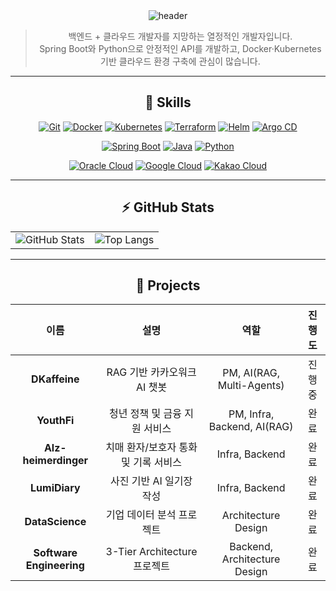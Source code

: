 <div align="center">
  <img 
    src="https://capsule-render.vercel.app/api?type=venom&color=1ABC9C&height=300&section=header&text=Hi%2C%20I%27m%20YoungDu&fontSize=80&textColor=FFFFFF&stroke=16A085&strokeWidth=2" 
    alt="header" 
  />



> 백엔드 + 클라우드 개발자를 지망하는 열정적인 개발자입니다.  
> Spring Boot와 Python으로 안정적인 API를 개발하고, Docker·Kubernetes 기반 클라우드 환경 구축에 관심이 많습니다.

---

## 🧰 Skills

<div align="center">

[![Git](https://img.shields.io/badge/Git-F05032?logo=git&logoColor=white)](https://git-scm.com/) [![Docker](https://img.shields.io/badge/Docker-2496ED?logo=docker&logoColor=white)](https://www.docker.com/) [![Kubernetes](https://img.shields.io/badge/Kubernetes-326CE5?logo=kubernetes&logoColor=white)](https://kubernetes.io/) [![Terraform](https://img.shields.io/badge/Terraform-844FBA?logo=terraform&logoColor=white)](https://www.terraform.io/) [![Helm](https://img.shields.io/badge/Helm-0F1689?logo=helm&logoColor=white)](https://helm.sh/) [![Argo CD](https://img.shields.io/badge/Argo%20CD-F04D36?logo=argo&logoColor=white)](https://argo-cd.readthedocs.io/)

[![Spring Boot](https://img.shields.io/badge/Spring_Boot-6DB33F?logo=spring-boot&logoColor=white)](https://spring.io/projects/spring-boot) [![Java](https://img.shields.io/badge/Java-007396?logo=java&logoColor=white)](https://www.oracle.com/java/) [![Python](https://img.shields.io/badge/Python-3776AB?logo=python&logoColor=white)](https://www.python.org/) 

[![Oracle Cloud](https://img.shields.io/badge/Oracle%20Cloud%20(OCI)-F80000?logo=oracle&logoColor=white)](https://www.oracle.com/cloud/) [![Google Cloud](https://img.shields.io/badge/Google%20Cloud-4285F4?logo=google-cloud&logoColor=white)](https://cloud.google.com/) [![Kakao Cloud](https://img.shields.io/badge/Kakao%20Cloud-FEE500?logo=kakaotalk&logoColor=000000)](https://cloud.kakaoenterprise.com/)




</div>


---

## ⚡ GitHub Stats

<div align="center">

<table>
  <tr>
    <td align="center">
      <img src="https://github-readme-stats.vercel.app/api?username=ydking0911&show_icons=true&show_rank=true&theme=gotham" alt="GitHub Stats" />
    </td>
    <td align="center">
      <img src="https://github-readme-stats.vercel.app/api/top-langs/?username=ydking0911&layout=compact&theme=gotham" alt="Top Langs" />
    </td>
  </tr>
</table>

</div>

---

## 📂 Projects

| 이름               | 설명                             | 역할      | 진행도   |
| :----------------: | :-------------------------------: | :-------: | :------: |
| **DKaffeine** | RAG 기반 카카오워크 AI 챗봇 | PM, AI(RAG, Multi-Agents)        | 진행중 |
| **YouthFi** | 청년 정책 및 금융 지원 서비스 | PM, Infra, Backend, AI(RAG)        | 완료 |
| **Alz-heimerdinger** | 치매 환자/보호자 통화 및 기록 서비스 | Infra, Backend        | 완료 |
| **LumiDiary**         | 사진 기반 AI 일기장 작성       | Infra, Backend        | 완료 |
| **DataScience**   | 기업 데이터 분석 프로젝트            | Architecture Design   | 완료 |
| **Software Engineering**  | 3-Tier Architecture 프로젝트         | Backend, Architecture Design   | 완료 |

</div>
